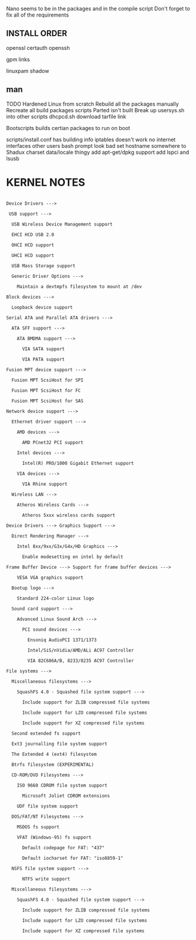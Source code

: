 Nano seems to be in the packages and in the compile script
Don't forget to fix all of the requirements


INSTALL ORDER
--------------

openssl
certauth
openssh


gpm
links

linuxpam
shadow

man
------


TODO 
Hardened Linux from scratch
Rebuild all the packages manually
Recreate all build packages scripts
Parted isn't built
Break up usersys.sh into other scripts
dhcpcd.sh download tarfile link

Bootscripts builds certian packages to run on boot

scripts/install.conf has building info
iptables doesn't work
no internet interfaces
other users bash prompt look bad
set hostname somewhere to Shadux
charset data/locale thingy
add apt-get/dpkg support
add lspci and lsusb

KERNEL NOTES
==================================
~~~~

Device Drivers --->

 USB support --->

  USB Wireless Device Management support

  EHCI HCD USB 2.0

  OHCI HCD support

  UHCI HCD support

  USB Mass Storage support

  Generic Driver Options --->

    Maintain a devtmpfs filesystem to mount at /dev

Block devices --->

  Loopback device support

Serial ATA and Parallel ATA drivers --->

  ATA SFF support --->

    ATA BMDMA support --->

      VIA SATA support

      VIA PATA support

Fusion MPT device support --->

  Fusion MPT ScsiHost for SPI

  Fusion MPT ScsiHost for FC

  Fusion MPT ScsiHost for SAS

Network device support --->

  Ethernet driver support --->

    AMD devices --->

      AMD PCnet32 PCI support

    Intel devices --->

      Intel(R) PRO/1000 Gigabit Ethernet support

    VIA devices --->

      VIA Rhine support

  Wireless LAN --->

    Atheros Wireless Cards --->

      Atheros 5xxx wireless cards support

Device Drivers ---> Graphics Support --->

  Direct Rendering Manager --->

    Intel 8xx/9xx/G3x/G4x/HD Graphics --->

      Enable modesetting on intel by default

Frame Buffer Device ---> Support for frame buffer devices --->

    VESA VGA graphics support

  Bootup logo --->

    Standard 224-color Linux logo

  Sound card support --->

    Advanced Linux Sound Arch --->

      PCI sound devices --->

        Ensoniq AudioPCI 1371/1373

        Intel/SiS/nVidia/AMD/ALi AC97 Controller

        VIA 82C686A/B, 8233/8235 AC97 Controller

File systems --->

  Miscellaneous filesystems --->

    SquashFS 4.0 - Squashed file system support --->

      Include support for ZLIB compressed file systems

      Include support for LZO compressed file systems

      Include support for XZ compressed file systems

  Second extended fs support

  Ext3 journalling file system support

  The Extended 4 (ext4) filesystem

  Btrfs filesystem (EXPERIMENTAL)

  CD-ROM/DVD Filesystems --->

    ISO 9660 CDROM file system support

      Microsoft Joliet CDROM extensions

    UDF file system support

  DOS/FAT/NT Filesystems --->

    MSDOS fs support

    VFAT (Windows-95) fs support

      Default codepage for FAT: "437"

      Default iocharset for FAT: "iso8859-1"

  NSFS file system support --->

      NTFS write support

  Miscellaneous filesystems --->

    SquashFS 4.0 - Squashed file system support --->

      Include support for ZLIB compressed file systems

      Include support for LZO compressed file systems

      Include support for XZ compressed file systems
 ~~~~
